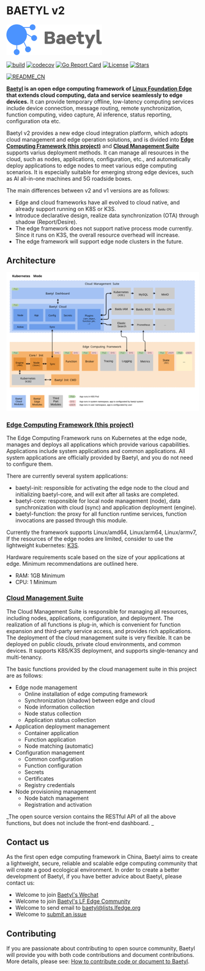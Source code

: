 # BAETYL v2

[![Baetyl-logo](./docs/logo_with_name.png)](https://baetyl.io)

[![build](https://github.com/baetyl/baetyl/workflows/build/badge.svg)](https://github.com/baetyl/baetyl/actions?query=workflow%3Abuild)
[![codecov](https://codecov.io/gh/baetyl/baetyl/branch/master/graph/badge.svg)](https://codecov.io/gh/baetyl/baetyl)
[![Go Report Card](https://goreportcard.com/badge/github.com/baetyl/baetyl)](https://goreportcard.com/report/github.com/baetyl/baetyl) 
[![License](https://img.shields.io/github/license/baetyl/baetyl?color=blue)](LICENSE) 
[![Stars](https://img.shields.io/github/stars/baetyl/baetyl?style=social)](Stars)

[![README_CN](https://img.shields.io/badge/README-%E4%B8%AD%E6%96%87-brightgreen)](./README_CN.md)

**[Baetyl](https://baetyl.io) is an open edge computing framework of
[Linux Foundation Edge](https://www.lfedge.org) that extends cloud computing,
data and service seamlessly to edge devices.** It can provide temporary offline, low-latency computing services include device connection, message routing, remote synchronization, function computing, video capture, AI inference, status reporting, configuration ota etc.

Baetyl v2 provides a new edge cloud integration platform, which adopts cloud management and edge operation solutions, and is divided into [**Edge Computing Framework (this project)**](https://github.com/baetyl/baetyl) and [**Cloud Management Suite**](https://github.com/baetyl/baetyl-cloud) supports varius deployment methods. It can manage all resources in the cloud, such as nodes, applications, configuration, etc., and automatically deploy applications to edge nodes to meet various edge computing scenarios. It is especially suitable for emerging strong edge devices, such as AI all-in-one machines and 5G roadside boxes.

The main differences between v2 and v1 versions are as follows:
* Edge and cloud frameworks have all evolved to cloud native, and already support running on K8S or K3S.
* Introduce declarative design, realize data synchronization (OTA) through shadow (Report/Desire).
* The edge framework does not support native process mode currently. Since it runs on K3S, the overall resource overhead will increase.
* The edge framework will support edge node clusters in the future.

## Architecture

![Architecture](./docs/baetyl-arch-v2.svg)

### [Edge Computing Framework (this project)](./README.md)

The Edge Computing Framework runs on Kubernetes at the edge node,
manages and deploys all applications which provide various capabilities.
Applications include system applications and common applications.
All system applications are officially provided by Baetyl,
and you do not need to configure them.

There are currently several system applications:
* baetyl-init: responsible for activating the edge node to the cloud
and initializing baetyl-core, and will exit after all tasks are completed.
* baetyl-core: responsible for local node management (node),
data synchronization with cloud (sync) and application deployment (engine).
* baetyl-function: the proxy for all function runtime services,
function invocations are passed through this module.

Currently the framework supports Linux/amd64, Linux/arm64, Linux/armv7,
If the resources of the edge nodes are limited,
consider to use the lightweight kubernetes: [K3S](https://k3s.io/).

Hardware requirements scale based on the size of your applications at edge. Minimum recommendations are outlined here.
* RAM: 1GB Minimum
* CPU: 1 Minimum

### [Cloud Management Suite](https://github.com/baetyl/baetyl-cloud)

The Cloud Management Suite is responsible for managing all resources, including nodes, applications, configuration, and deployment. The realization of all functions is plug-in, which is convenient for function expansion and third-party service access, and provides rich applications. The deployment of the cloud management suite is very flexible. It can be deployed on public clouds, private cloud environments, and common devices. It supports K8S/K3S deployment, and supports single-tenancy and multi-tenancy.

The basic functions provided by the cloud management suite in this project are as follows:
* Edge node management
     * Online installation of edge computing framework
     * Synchronization (shadow) between edge and cloud
     * Node information collection
     * Node status collection
     * Application status collection
* Application deployment management
     * Container application
     * Function application
     * Node matching (automatic)
* Configuration management
     * Common configuration
     * Function configuration
     * Secrets
     * Certificates
     * Registry credentials
* Node provisioning management
     * Node batch management
     * Registration and activation

_The open source version contains the RESTful API of all the above functions, but does not include the front-end dashboard. _

## Contact us

As the first open edge computing framework in China,
Baetyl aims to create a lightweight, secure,
reliable and scalable edge computing community
that will create a good ecological environment.
In order to create a better development of Baetyl,
if you have better advice about Baetyl, please contact us:

- Welcome to join [Baetyl's Wechat](https://baetyl.bj.bcebos.com/Wechat/Wechat-Baetyl.png)
- Welcome to join [Baetyl's LF Edge Community](https://lists.lfedge.org/g/baetyl/topics)
- Welcome to send email to <baetyl@lists.lfedge.org>
- Welcome to [submit an issue](https://github.com/baetyl/baetyl/issues)

## Contributing

If you are passionate about contributing to open source community,
Baetyl will provide you with both code contributions and document contributions.
More details, please see: [How to contribute code or document to Baetyl](./docs/contributing.md).